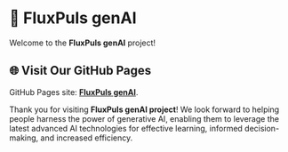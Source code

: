 # 🌟 FluxPuls genAI

Welcome to the **FluxPuls genAI** project! 

## 🌐 Visit Our GitHub Pages

GitHub Pages site: [**FluxPuls genAI**](https://fluxpuls.github.io/genAI.github.io/).

Thank you for visiting **FluxPuls genAI project**! We look forward to helping people harness the power of generative AI, enabling them to leverage the latest advanced AI technologies for effective learning, informed decision-making, and increased efficiency.
